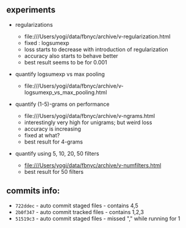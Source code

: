 ## experiments
* regularizations
    - file:///Users/yogi/data/fbnyc/archive/v-regularization.html
    - fixed : logsumexp
    - loss starts to decrease with introduction of regularization
    - accuracy also starts to behave better
    - best result seems to be for 0.001

* quantify logsumexp vs max pooling
    - file:///Users/yogi/data/fbnyc/archive/v-logsumexp_vs_max_pooling.html

* quantify (1-5)-grams on performance
    - file:///Users/yogi/data/fbnyc/archive/v-ngrams.html
    - interestingly very high for unigrams; but weird loss
    - accuracy is increasing
    - fixed at what?
    - best result for 4-grams

* quantify using 5, 10, 20, 50 filters
    - [file:///Users/yogi/data/fbnyc/archive/v-numfilters.html](file:///Users/yogi/data/fbnyc/archive/v-numfilters.html)
    - best result for 50 filters

## commits info:
* `722ddec` - auto commit staged files  - contains 4,5
* `2b0f347` - auto commit tracked files - contains 1,2,3
* `51519c3` - auto commit staged files  - missed "," while running for 1
